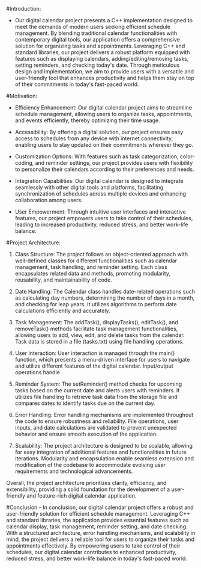 #Introduction:
- Our digital calendar project presents a C++ implementation designed to meet the demands of modern users seeking efficient schedule management. By blending traditional calendar functionalities with contemporary digital tools, our application offers a comprehensive solution for organizing tasks and appointments. Leveraging C++ and standard libraries, our project delivers a robust platform equipped with features such as displaying calendars, adding/editing/removing tasks, setting reminders, and checking today's date. Through meticulous design and implementation, we aim to provide users with a versatile and user-friendly tool that enhances productivity and helps them stay on top of their commitments in today's fast-paced world.

#Motivation:
- Efficiency Enhancement: Our digital calendar project aims to streamline schedule management, allowing users to organize tasks, appointments, and events efficiently, thereby optimizing their time usage.

- Accessibility: By offering a digital solution, our project ensures easy access to schedules from any device with internet connectivity, enabling users to stay updated on their commitments wherever they go.

- Customization Options: With features such as task categorization, color-coding, and reminder settings, our project provides users with flexibility to personalize their calendars according to their preferences and needs.

- Integration Capabilities: Our digital calendar is designed to integrate seamlessly with other digital tools and platforms, facilitating synchronization of schedules across multiple devices and enhancing collaboration among users.

- User Empowerment: Through intuitive user interfaces and interactive features, our project empowers users to take control of their schedules, leading to increased productivity, reduced stress, and better work-life balance.

#Project Architecture:
1) Class Structure:
The project follows an object-oriented approach with well-defined classes for different functionalities such as calendar management, task handling, and reminder setting.
Each class encapsulates related data and methods, promoting modularity, reusability, and maintainability of code.

2) Date Handling:
The Calendar class handles date-related operations such as calculating day numbers, determining the number of days in a month, and checking for leap years.
It utilizes algorithms to perform date calculations efficiently and accurately.

3) Task Management:
The addTask(), displayTasks(), editTask(), and removeTask() methods facilitate task management functionalities, allowing users to add, view, edit, and delete tasks from the calendar.
Task data is stored in a file (tasks.txt) using file handling operations.

4) User Interaction:
User interaction is managed through the main() function, which presents a menu-driven interface for users to navigate and utilize different features of the digital calendar.
Input/output operations handle

5) Reminder System:
The setReminder() method checks for upcoming tasks based on the current date and alerts users with reminders.
It utilizes file handling to retrieve task data from the storage file and compares dates to identify tasks due on the current day.

6) Error Handling:
Error handling mechanisms are implemented throughout the code to ensure robustness and reliability.
File operations, user inputs, and date calculations are validated to prevent unexpected behavior and ensure smooth execution of the application.

7) Scalability:
The project architecture is designed to be scalable, allowing for easy integration of additional features and functionalities in future iterations.
Modularity and encapsulation enable seamless extension and modification of the codebase to accommodate evolving user requirements and technological advancements.

Overall, the project architecture prioritizes clarity, efficiency, and extensibility, providing a solid foundation for the development of a user-friendly and feature-rich digital calendar application.


#Conclusion -
In conclusion, our digital calendar project offers a robust and user-friendly solution for efficient schedule management. Leveraging C++ and standard libraries, the application provides essential features such as calendar display, task management, reminder setting, and date checking. With a structured architecture, error handling mechanisms, and scalability in mind, the project delivers a reliable tool for users to organize their tasks and appointments effectively. By empowering users to take control of their schedules, our digital calendar contributes to enhanced productivity, reduced stress, and better work-life balance in today's fast-paced world.



